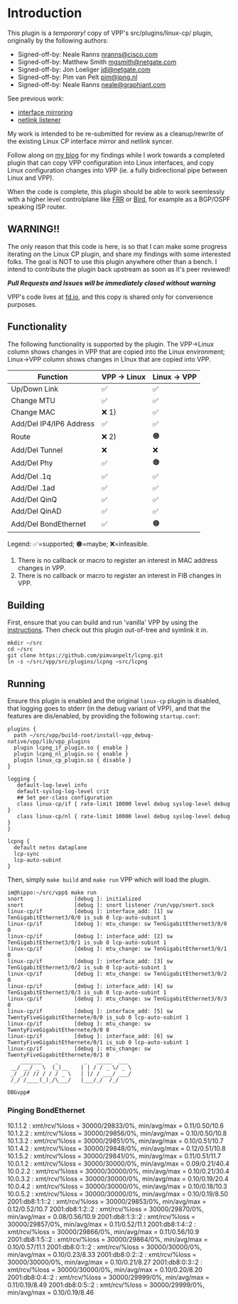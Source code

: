 # Introduction

This plugin is a *temporary!* copy of VPP's src/plugins/linux-cp/ plugin,
originally by the following authors:
*   Signed-off-by: Neale Ranns <nranns@cisco.com>
*   Signed-off-by: Matthew Smith <mgsmith@netgate.com>
*   Signed-off-by: Jon Loeliger <jdl@netgate.com>
*   Signed-off-by: Pim van Pelt <pim@ipng.nl>
*   Signed-off-by: Neale Ranns <neale@graphiant.com>

See previous work:
*   [interface mirroring](https://gerrit.fd.io/r/c/vpp/+/30759)
*   [netlink listener](https://gerrit.fd.io/r/c/vpp/+/31122)

My work is intended to be re-submitted for review as a cleanup/rewrite of the
existing Linux CP interface mirror and netlink syncer. 

Follow along on [my blog](https://ipng.ch/s/articles/) for my findings while
I work towards a completed plugin that can copy VPP configuration into Linux
interfaces, and copy Linux configuration changes into VPP (ie. a fully
bidirectional pipe between Linux and VPP).

When the code is complete, this plugin should be able to work seemlessly with
a higher level controlplane like [FRR](https://frrouting.org/) or
[Bird](https://bird.network.cz/), for example as a BGP/OSPF speaking ISP router.

## WARNING!!

The only reason that this code is here, is so that I can make some progress
iterating on the Linux CP plugin, and share my findings with some interested
folks. The goal is NOT to use this plugin anywhere other than a bench. I
intend to contribute the plugin back upstream as soon as it's peer reviewed!

***Pull Requests and Issues will be immediately closed without warning***

VPP's code lives at [fd.io](https://gerrit.fd.io/r/c/vpp), and this copy is
shared only for convenience purposes.

## Functionality

The following functionality is supported by the plugin. The VPP->Linux column
shows changes in VPP that are copied into the Linux environment; Linux->VPP
column shows changes in LInux that are copied into VPP.

| Function       | VPP -> Linux  | Linux -> VPP |
| -------------- | ------------- | -------------|
| Up/Down Link   | ✅            | ✅            |
| Change MTU     | ✅            | ✅            |
| Change MAC     | ❌ 1)         | ✅            |
| Add/Del IP4/IP6 Address  | ✅  | ✅            | 
| Route          | ❌ 2)         | 🟠            |
| Add/Del Tunnel | ❌            | ❌            |
| Add/Del Phy    | ✅            | 🟠            |
| Add/Del .1q    | ✅            | ✅            |
| Add/Del .1ad   | ✅            | ✅            |
| Add/Del QinQ   | ✅            | ✅            |
| Add/Del QinAD  | ✅            | ✅            |
| Add/Del BondEthernet  | ✅     | 🟠            |

Legend: ✅=supported; 🟠=maybe; ❌=infeasible.

1) There is no callback or macro to register an interest in MAC address changes in VPP.
2) There is no callback or macro to register an interest in FIB changes in VPP.

## Building

First, ensure that you can build and run 'vanilla' VPP by using the
[instructions](https://wiki.fd.io/view/VPP/Pulling,_Building,_Running,_Hacking_and_Pushing_VPP_Code).
Then check out this plugin out-of-tree and symlink it in.

```
mkdir ~/src
cd ~/src
git clone https://github.com/pimvanpelt/lcpng.git
ln -s ~/src/vpp/src/plugins/lcpng ~src/lcpng
```

## Running

Ensure this plugin is enabled and the original `linux-cp` plugin is disabled,
that logging goes to stderr (in the debug variant of VPP), and that the features
are dis/enabled, by providing the following `startup.conf`:
```
plugins {
  path ~/src/vpp/build-root/install-vpp_debug-native/vpp/lib/vpp_plugins
  plugin lcpng_if_plugin.so { enable }
  plugin lcpng_nl_plugin.so { enable }
  plugin linux_cp_plugin.so { disable }
}

logging {
   default-log-level info
   default-syslog-log-level crit
   ## Set per-class configuration
   class linux-cp/if { rate-limit 10000 level debug syslog-level debug }
   class linux-cp/nl { rate-limit 10000 level debug syslog-level debug }
}

lcpng {
  default netns dataplane
  lcp-sync
  lcp-auto-subint
}
```

Then, simply `make build` and `make run` VPP which will load the plugin.
```
im@hippo:~/src/vpp$ make run
snort                [debug ]: initialized
snort                [debug ]: snort listener /run/vpp/snort.sock
linux-cp/if          [debug ]: interface_add: [1] sw TenGigabitEthernet3/0/0 is_sub 0 lcp-auto-subint 1
linux-cp/if          [debug ]: mtu_change: sw TenGigabitEthernet3/0/0 0
linux-cp/if          [debug ]: interface_add: [2] sw TenGigabitEthernet3/0/1 is_sub 0 lcp-auto-subint 1
linux-cp/if          [debug ]: mtu_change: sw TenGigabitEthernet3/0/1 0
linux-cp/if          [debug ]: interface_add: [3] sw TenGigabitEthernet3/0/2 is_sub 0 lcp-auto-subint 1
linux-cp/if          [debug ]: mtu_change: sw TenGigabitEthernet3/0/2 0
linux-cp/if          [debug ]: interface_add: [4] sw TenGigabitEthernet3/0/3 is_sub 0 lcp-auto-subint 1
linux-cp/if          [debug ]: mtu_change: sw TenGigabitEthernet3/0/3 0
linux-cp/if          [debug ]: interface_add: [5] sw TwentyFiveGigabitEthernete/0/0 is_sub 0 lcp-auto-subint 1
linux-cp/if          [debug ]: mtu_change: sw TwentyFiveGigabitEthernete/0/0 0
linux-cp/if          [debug ]: interface_add: [6] sw TwentyFiveGigabitEthernete/0/1 is_sub 0 lcp-auto-subint 1
linux-cp/if          [debug ]: mtu_change: sw TwentyFiveGigabitEthernete/0/1 0
    _______    _        _   _____  ___ 
 __/ __/ _ \  (_)__    | | / / _ \/ _ \
 _/ _// // / / / _ \   | |/ / ___/ ___/
 /_/ /____(_)_/\___/   |___/_/  /_/    

DBGvpp# 
```


### Pinging BondEthernet

10.1.1.2        : xmt/rcv/%loss = 30000/29833/0%, min/avg/max = 0.11/0.50/10.6
10.1.2.2        : xmt/rcv/%loss = 30000/29856/0%, min/avg/max = 0.10/0.50/10.8
10.1.3.2        : xmt/rcv/%loss = 30000/29851/0%, min/avg/max = 0.10/0.51/10.7
10.1.4.2        : xmt/rcv/%loss = 30000/29848/0%, min/avg/max = 0.12/0.51/10.8
10.1.5.2        : xmt/rcv/%loss = 30000/29841/0%, min/avg/max = 0.11/0.51/11.7
10.0.1.2        : xmt/rcv/%loss = 30000/30000/0%, min/avg/max = 0.09/0.21/40.4
10.0.2.2        : xmt/rcv/%loss = 30000/30000/0%, min/avg/max = 0.10/0.21/30.4
10.0.3.2        : xmt/rcv/%loss = 30000/30000/0%, min/avg/max = 0.10/0.19/20.4
10.0.4.2        : xmt/rcv/%loss = 30000/30000/0%, min/avg/max = 0.10/0.18/10.3
10.0.5.2        : xmt/rcv/%loss = 30000/30000/0%, min/avg/max = 0.10/0.19/8.50
2001:db8:1:1::2 : xmt/rcv/%loss = 30000/29853/0%, min/avg/max = 0.12/0.52/10.7
2001:db8:1:2::2 : xmt/rcv/%loss = 30000/29870/0%, min/avg/max = 0.08/0.56/10.9
2001:db8:1:3::2 : xmt/rcv/%loss = 30000/29857/0%, min/avg/max = 0.11/0.52/11.1
2001:db8:1:4::2 : xmt/rcv/%loss = 30000/29866/0%, min/avg/max = 0.11/0.56/10.9
2001:db8:1:5::2 : xmt/rcv/%loss = 30000/29864/0%, min/avg/max = 0.10/0.57/11.1
2001:db8:0:1::2 : xmt/rcv/%loss = 30000/30000/0%, min/avg/max = 0.10/0.23/8.33
2001:db8:0:2::2 : xmt/rcv/%loss = 30000/30000/0%, min/avg/max = 0.10/0.21/8.27
2001:db8:0:3::2 : xmt/rcv/%loss = 30000/30000/0%, min/avg/max = 0.10/0.20/8.20
2001:db8:0:4::2 : xmt/rcv/%loss = 30000/29999/0%, min/avg/max = 0.11/0.19/8.49
2001:db8:0:5::2 : xmt/rcv/%loss = 30000/29999/0%, min/avg/max = 0.10/0.19/8.46

